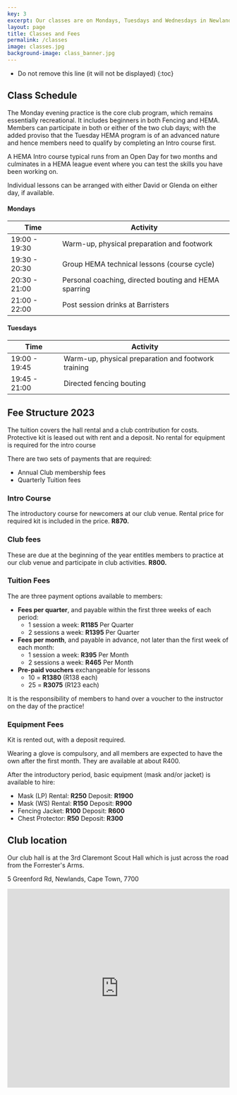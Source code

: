 ```yaml
---
key: 3
excerpt: Our classes are on Mondays, Tuesdays and Wednesdays in Newlands, Cape Town. 
layout: page
title: Classes and Fees
permalink: /classes
image: classes.jpg
background-image: class_banner.jpg
---
```


* Do not remove this line (it will not be displayed)
{:toc}

## Class Schedule

The Monday evening practice is the core club program, which remains essentially recreational. It includes beginners in both Fencing and HEMA. Members can participate in both or either of the two club days; with the added proviso that the Tuesday HEMA program is of an advanced nature and hence members need to qualify by completing an Intro course first.

A HEMA Intro course typical runs from an Open Day for two months and culminates in a HEMA league event where you can test the skills you have been working on.

Individual lessons can be arranged with either David or Glenda on either day, if available.

#### Mondays

|Time|Activity|
|----|----|
|19:00 - 19:30|Warm-up, physical preparation and footwork|
|19:30 - 20:30|Group HEMA technical lessons (course cycle)|
|20:30 - 21:00|Personal coaching, directed bouting and HEMA sparring|
|21:00 - 22:00|Post session drinks at Barristers|

#### Tuesdays

|Time|Activity|
|----|----|
|19:00 - 19:45|Warm-up, physical preparation and footwork training|
|19:45 - 21:00|Directed fencing bouting|

## Fee Structure 2023

The tuition covers the hall rental and a club contribution for costs. Protective kit is leased out with rent and a deposit. No rental for equipment is required for the intro course

There are two sets of payments that are required:

* Annual Club membership fees
* Quarterly Tuition fees

### Intro Course

The introductory course for newcomers at our club venue. Rental price for required kit is included in the price. **R870.**

### Club fees

These are due at the beginning of the year entitles members to practice at our club venue and participate in club activities. **R800.**

### Tuition Fees

The are three payment options available to members:

* **Fees per quarter**, and payable within the first three weeks of each period:
    * 1 session a week:  **R1185** Per Quarter
    * 2 sessions a week: **R1395** Per Quarter
* **Fees per month**, and payable in advance, not later than the first week of each month:
    * 1 session a week:  **R395** Per Month
	* 2 sessions a week: **R465** Per Month
* **Pre-paid vouchers** exchangeable for lessons
    * 10 = **R1380** (R138 each)
    * 25 = **R3075** (R123 each)

It is the responsibility of members to hand over a voucher to the instructor on the day of the practice!

### Equipment Fees

Kit is rented out, with a deposit required.

Wearing a glove  is compulsory, and all members are expected to have the own after the first month. They are available at about R400.

After the introductory period, basic equipment (mask and/or jacket) is available to hire:

* Mask (LP) Rental: **R250** Deposit: **R1900**
* Mask (WS) Rental: **R150** Deposit: **R900**
* Fencing Jacket:   **R100** Deposit: **R600**
* Chest Protector:  **R50**  Deposit: **R300**

## Club location

Our club hall is at the 3rd Claremont Scout Hall which is just across the road from the Forrester's Arms.

5 Greenford Rd, Newlands, Cape Town, 7700

<iframe width="100%" height="450" frameborder="0" style="border:0"
src="https://www.google.com/maps/embed/v1/place?q=Scout%20Hall%20greenford%20road%20newlands&key=AIzaSyBx1McfoK9JMyRcbq8VLhMu0S0EnpTjlq4" allowfullscreen></iframe> 
